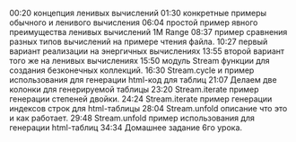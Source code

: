 00:20 концепция ленивых вычислений
01:30 конкретные примеры обычного и ленивого вычисления
06:04 простой пример явного преимущества ленивых вычислений 1M Range
08:37 пример сравнения разных типов вычислений на примере чтения файла.
10:27 первый вариант реализации на энергичных вычислениях
13:55 второй вариант того же на ленивых вычислениях
15:50 модуль Stream функции для создания безконечных коллекций.
16:30 Stream.cycle и пример использования для генерации html-код для таблиц
21:07 Делаем две колонки для генерируемой таблицы
23:20 Stream.iterate пример генерации степеней двойки.
24:24 Stream.iterate пример генерации индексов строк для html-таблицы
28:04 Stream.unfold описание что это и как работает.
29:48 Stream.unfold пример использования для генерации html-таблиц
34:34 Домашнее задание 6го урока.
